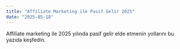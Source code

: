 ```yaml
---
title: "Affiliate Marketing ile Pasif Gelir 2025"
date: "2025-05-18"
---
```


Affiliate marketing ile 2025 yılında pasif gelir elde etmenin yollarını bu yazıda keşfedin.
